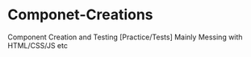 # Componet-Creations
Component Creation and Testing [Practice/Tests] Mainly Messing with HTML/CSS/JS etc 
